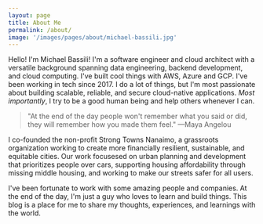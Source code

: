 ```yaml
---
layout: page
title: About Me
permalink: /about/
image: '/images/pages/about/michael-bassili.jpg'
---
```


Hello! I'm Michael Bassili!
I'm a software engineer and cloud architect with a versatile background spanning data engineering, backend development, and cloud computing. 
I've built cool things with AWS, Azure and GCP. I've been working in tech since 2017. 
I do a lot of things, but I'm most passionate about building scalable, reliable, and secure cloud-native applications.
_Most importantly_, I try to be a good human being and help others whenever I can.

> "At the end of the day people won't remember what you said or did, they will remember how you made them feel." &mdash;Maya Angelou

I co-founded the non-profit Strong Towns Nanaimo, a grassroots organization working to create more financially resilient, sustainable, and equitable cities. 
Our work focusesed on urban planning and development that prioritizes people over cars, supporting housing affordability through missing middle housing, and working to make our streets safer for all users. 

I've been fortunate to work with some amazing people and companies. 
At the end of the day, I'm just a guy who loves to learn and build things.
This blog is a place for me to share my thoughts, experiences, and learnings with the world. 
